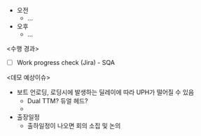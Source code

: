 - 오전
	- ...
- 오후
	- ...

<수행 경과>
- [ ] Work progress check (Jira) - SQA

<데모 예상이슈>
- 보트 언로딩, 로딩시에 발생하는 딜레이에 따라 UPH가 떨어질 수 있음
	- Dual TTM? 듀얼 헤드?
	- 
- 출장일정
	- 출하일정이 나오면 회의 소집 및 논의